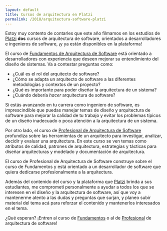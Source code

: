 ```yaml
---
layout: default
title: Cursos de arquitectura en Platzi
permalink: /2018/arquitectura-software-platzi
---
```


Estoy muy contento de contarles que este año filmamos en los estudios de [Platzi](https://platzi.com) **dos** cursos de arquitectura de software, orientados a desarrolladores e ingenieros de software, ¡y ya están disponibles en la plataforma!

El curso de [Fundamentos de Arquitectura de Software](https://platzi.com/arquitectura) está orientado a desarrolladores con experiencia que deseen mejorar su entendimiento del diseño de sistemas. Va a contestar preguntas como:
- ¿Cuál es el rol del arquitecto de software?
- ¿Cómo se adapta un arquitecto de software a las diferentes metodologías y contextos de un proyecto?
- ¿Qué es importante para poder diseñar la arquitectura de un sistema?
- ¿Cuándo debería _hacer_ arquitectura de software?

Si estás avanzando en tu carrera como ingeniero de software, es imprescindible que puedas manejar temas de diseño y arquitectura de software para mejorar la calidad de tu trabajo y evitar los problemas típicos de un diseño inadecuado o poca atención a la arquitectura de un sistema.

Por otro lado, el curso de [Profesional de Arquitectura de Software](https://platzi.com/software) profundiza sobre las herramientas de un arquitecto para investigar, analizar, decidir y evaluar una arquitectura. En este curso se ven temas como atributos de calidad, patrones de arquitectura, estrategias y tácticas para diseñar arquitecturas y modelado y documentación de arquitectura. 

El curso de Profesional de Arquitectura de Software construye sobre el curso de Fundamentos y está orientado a un desarrollador de software que quiera dedicarse profesionalmente a la arquitectura. 

Además del contenido del curso y la plataforma que [Platzi](https://platzi.com) brinda a sus estudiantes, me comprometí personalmente a ayudar a todos los que se interesen en el diseño y la arquitectura de software, así que voy a mantenerme atento a las dudas y preguntas que surjan, y planeo subir material del tema acá para reforzar el contenido y mantenerlos interesados en el tema.

¿Qué esperan? ¡Entren al curso de [Fundamentos](https://platzi.com/arquitectura) o al de [Profesional](https://platzi.com/software) de arquitectura de software!